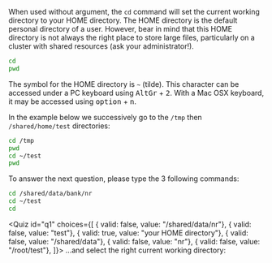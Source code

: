 <script>
import Quiz from "components/Quiz.svelte";
</script>

When used without argument, the `cd` command will set the current working directory to your HOME directory. 
The HOME directory is the default personal directory of a user. However, bear in mind that this HOME directory is not always the right place to store large files, particularly on a cluster with shared resources (ask your administrator!).

```bash
cd 
pwd
```

The symbol for the HOME directory is `~` (tilde). This character can be accessed under a PC keyboard using <kbd>AltGr</kbd> + <kbd>2</kbd>. With a Mac OSX keyboard, it may be accessed using <kbd>option</kbd> + <kbd>n</kbd>. 

In the example below we successively go to the `/tmp` then `/shared/home/test` directories:

```bash
cd /tmp
pwd
cd ~/test
pwd
```


To answer the next question, please type the 3 following commands:

```bash
cd /shared/data/bank/nr
cd ~/test
cd
```

<Quiz id="q1" choices={[ { valid: false, value: "/shared/data/nr"}, 
						 { valid: false, value: "test"}, 
						 { valid: true, value: "your HOME directory"}, 
						 { valid: false, value: "/shared/data"}, 
						 { valid: false, value: "nr"},
						 { valid: false, value: "/root/test"}, ]}> 
	<span slot="prompt">
		...and select the right current working directory:
	</span>
</Quiz>

